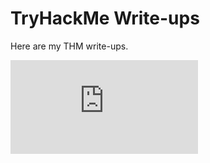 # TryHackMe Write-ups
Here are my THM write-ups.

<iframe src="https://tryhackme.com/api/v2/badges/public-profile?userPublicId=4100358" style='border:none;'></iframe>

